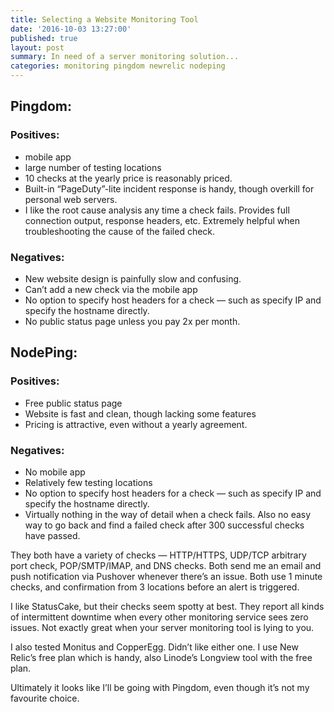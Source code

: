 ```yaml
---
title: Selecting a Website Monitoring Tool
date: '2016-10-03 13:27:00'
published: true
layout: post
summary: In need of a server monitoring solution...
categories: monitoring pingdom newrelic nodeping
---
```

## Pingdom:

### Positives:

* mobile app
* large number of testing locations
* 10 checks at the yearly price is reasonably priced.
* Built-in “PageDuty”-lite incident response is handy, though overkill for personal web servers.
* I like the root cause analysis any time a check fails. Provides full connection output, response headers, etc. Extremely helpful when troubleshooting the cause of the failed check.

### Negatives:

* New website design is painfully slow and confusing.
* Can’t add a new check via the mobile app
* No option to specify host headers for a check — such as specify IP and specify the hostname directly.
* No public status page unless you pay 2x per month.
 

## NodePing:

### Positives:

* Free public status page
* Website is fast and clean, though lacking some features
* Pricing is attractive, even without a yearly agreement.

### Negatives:

* No mobile app
* Relatively few testing locations
* No option to specify host headers for a check — such as specify IP and specify the hostname directly.
* Virtually nothing in the way of detail when a check fails. Also no easy way to go back and find a failed check after 300 successful checks have passed.
 

They both have a variety of checks — HTTP/HTTPS, UDP/TCP arbitrary port check, POP/SMTP/IMAP, and DNS checks. Both send me an email and push notification via Pushover whenever there’s an issue. Both use 1 minute checks, and confirmation from 3 locations before an alert is triggered.

I like StatusCake, but their checks seem spotty at best. They report all kinds of intermittent downtime when every other monitoring service sees zero issues. Not exactly great when your server monitoring tool is lying to you.

I also tested Monitus and CopperEgg. Didn’t like either one. I use New Relic’s free plan which is handy, also Linode’s Longview tool with the free plan.

Ultimately it looks like I’ll be going with Pingdom, even though it’s not my favourite choice.